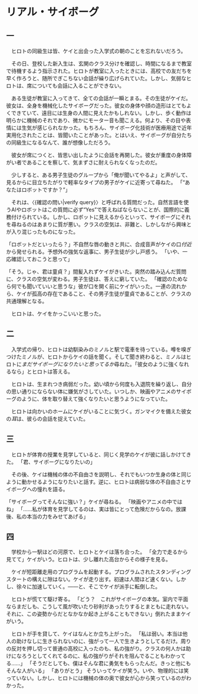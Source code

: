 # リアル・サイボーグ

## 一

　ヒロトの同級生は皆、ケイと出会った入学式の朝のことを忘れないだろう。

　その日、登校した新入生は、玄関のクラス分けを確認し、時間になるまで教室で待機するよう指示された。ヒロトが教室に入ったときには、高校での友だちを早く作ろうと、随所でぎこちない会話が繰り広げられていた。しかし、気弱なヒロトは、席についても会話に入ることができない。

　ある生徒が教室に入ってきて、全ての会話が一瞬とまる。その生徒がケイだ。彼女は、全身を機械化したサイボーグだった。彼女の身体や顔の造形はとてもよくできていて、遠目には生身の人間に見えたかもしれない。しかし、歩く動作は明らかに機械のそれであり、微かにモーター音も聞こえる。何より、その目や表情には生気が感じられなかった。もちろん、サイボーグ化技術が医療用途で近年実用化されたことは、皆聞いたことがあった。とはいえ、サイボーグが自分たちの同級生になるなんて、誰が想像しただろう。

　彼女が席につくと、皆思い出したように会話を再開した。彼女が重度の身体障がい者であることを察して、気まずさに耐えられなくなったのだ。

　少しすると、ある男子生徒のグループから「俺が聞いてやるよ」と声がして、見るからに目立ちたがりで軽率なタイプの男子がケイに近寄って尋ねた。
「“あなたはロボットですか？”」

　それは、〈{確認の問い|verify query}〉と呼ばれる質問だった。自然言語を使うAIやロボットはこの質問に必ず“Yes”で答えねばならないことが、国際的に義務付けられている。しかし、ロボットに見えるからといって、サイボーグにそれを尋ねるのはあまりに質が悪い。クラスの空気は、非難と、しかしながら興味とが入り混じったものになった。

「ロボットだといったら？」不自然な唇の動きと共に、合成音声がケイの口*付近*から発せられる。予想外の強気な返事に、男子生徒が少し戸惑う。
「いや、一応確認しておこうと思って」

「そう。じゃ、君は童貞？」間髪入れずケイがきいた。突然の踏み込んだ質問に、クラスの空気が変わる。男子生徒は、答えに窮していた。
「確認のためなら何でも聞いていいと思うな」彼が口を開く前にケイがいった。一連の流れから、ケイが孤高の存在であること、その男子生徒が童貞であることが、クラスの共通理解となる。

　ヒロトは、ケイをかっこいいと思った。

## 二

　入学式の帰り、ヒロトは幼馴染みのミノルと駅で電車を待っている。噂を嗅ぎつけたミノルが、ヒロトからケイの話を聞く。そして聞き終わると、ミノルはヒロトに*まだサイボーグになりたいと思ってるか*尋ねた。「彼女のように強くなれるなら」とヒロトは答える。

　ヒロトは、生まれつき病弱だった。幼い頃から何度も入退院を繰り返し、自分の思い通りにならない体に嫌気がさしていた。いつしか、映画やアニメのサイボーグのように、体を取り替えて強くなりたいと思うようになっていた。

　ヒロトは向かいのホームにケイがいることに気づく。ガンマイクを備えた彼女の*耳*は、彼らの会話を捉えていた。

## 三

　ヒロトが体育の授業を見学していると、同じく見学のケイが彼に話しかけてきた。
「君、サイボーグになりたいの」

　その後、ケイは機械の体の不自由さを説明し、それでもいつか生身の体と同じように動かせるようになりたいと話す。逆に、ヒロトは病弱な体の不自由さとサイボーグへの憧れを語る。

「サイボーグってそんなに強い？」ケイが尋ねる。
「映画やアニメの中ではね」
「……私が体育を見学してるのは、実は皆にとって危険だからなの。放課後、私の本当の力をみせてあげる」

## 四

　学校から一駅ほどの河原で、ヒロトとケイは落ち合った。
「全力で走るから見てて」ケイがいう。ヒロトは、少し離れた高台からその様子を見る。

　ケイが短距離走用のプログラムを起動する。プログラムされたスタンディングスタートの構えに隙はない。ケイが走り出す。初速は人間ほど速くない。しかし、徐々に加速していく。――と、そこでケイが派手に転倒した。

　ヒロトが慌てて駆け寄る。
「どう？　これがサイボーグの本気。室内で平面ならまだしも、こうして風が吹いたり砂利があったりするとまともに走れない。それに、この姿勢からだとなかなか起き上がることもできない」倒れたままケイがいう。

　ヒロトが手を貸して、ケイはなんとか立ち上がった。
「私は弱い。本当は他人の助けなしに生きられないのに、強がって一人で生きようとしてるだけ。周りの反対を押し切って普通の高校に入ったのも、私の強がり。クラスの何人かは助けになろうとしてくれてるのに、私の強がりがそれを阻んでることもわかってる……」
「そうだとしても、僕はそんな君に勇気をもらったんだ。きっと他にもそんな人がいる」
「ありがとう」
そういってケイが笑う。いや、物理的には笑っていない。しかし、ヒロトには機械の体の奥で彼女が心から笑っているのがわかった。
